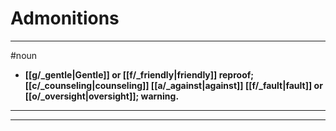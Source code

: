 # Admonitions
---
#noun
- **[[g/_gentle|Gentle]] or [[f/_friendly|friendly]] reproof; [[c/_counseling|counseling]] [[a/_against|against]] [[f/_fault|fault]] or [[o/_oversight|oversight]]; warning.**
---
---
